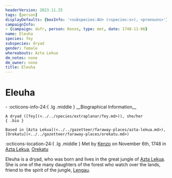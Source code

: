 ```yaml
---
headerVersion: 2023.11.25
tags: [person]
displayDefaults: {boxInfo: '<subspecies:AU> (<species:s>), <pronouns>'}
campaignInfo:
- {campaign: dufr, person: Kenzo, type: met, date: 1748-11-06}
name: Eleuha
species: fey
subspecies: dryad
gender: female
whereabouts: Azta Lekua
dm_notes: none
dm_owner: none
title: Eleuha
---
```

# Eleuha
<div class="grid cards ext-narrow-margin ext-one-column" markdown>
- :octicons-info-24:{ .lg .middle } __Biographical Information__

    A dryad ([fey](<../../species/extraplanar/fey.md>)), she/her  
    { .bio }

    Based in [Azta Lekua](<../../gazetteer/faraway-places/azta-lekua.md>), [Orekatu](<../../gazetteer/faraway-places/orekatu.md>)
</div>



:octicons-location-24:{ .lg .middle } Met by [Kenzo](<../pcs/dunmar-fellowship/kenzo.md>) on November 6th, 1748 in [Azta Lekua](<../../gazetteer/faraway-places/azta-lekua.md>), [Orekatu](<../../gazetteer/faraway-places/orekatu.md>)  


Eleuha is a dryad, who was born and lives in the great jungle of [Azta Lekua](<../../gazetteer/faraway-places/azta-lekua.md>). She is one of the many daughters of the forest who watch over the lands, friend to the spirit of the jungle, [Lengau](<../other-nonhumans/lengau.md>). 